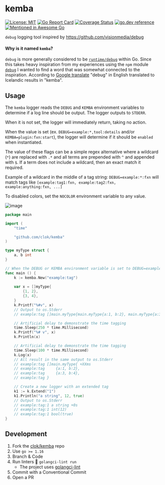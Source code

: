 # kemba
[![License: MIT](https://img.shields.io/badge/License-MIT-brightgreen.svg)](https://github.com/clok/kemba/blob/master/LICENSE)
[![Go Report Card](https://goreportcard.com/badge/clok/kemba)](https://goreportcard.com/report/clok/kemba)
[![Coverage Status](https://coveralls.io/repos/github/clok/kemba/badge.svg)](https://coveralls.io/github/clok/kemba)
[![go.dev reference](https://img.shields.io/badge/go.dev-reference-007d9c?logo=go&logoColor=white)](https://pkg.go.dev/github.com/clok/kemba?tab=overview)
[![Mentioned in Awesome
Go](https://awesome.re/mentioned-badge-flat.svg)](https://github.com/avelino/awesome-go)

`debug` logging tool inspired by https://github.com/visionmedia/debug

#### Why is it named `kemba`?

`debug` is more generally considered to be [`runtime/debug`](https://golang.org/pkg/runtime/debug/) within Go. Since this takes heavy inspiration from my experiences using the `npm` module [`debug`](https://github.com/visionmedia/debug) I wanted to find a word that was somewhat connected to the inspiration. According to [Google translate](https://www.google.com/search?q=debug+in+icelandic) "debug" in English translated to Icelandic results in "kemba".

## Usage

The `kemba` logger reads the `DEBUG` and `KEMBA` environment variables to determine if a log line should be output. The logger outputs to `STDERR`.

When it is not set, the logger will immediately return, taking no action.

When the value is set (ex. `DEBUG=example:*,tool:details` and/or `KEMBA=plugin:fxn:start`), the logger will determine if it should be `enabled` when instantiated.

The value of these flags can be a simple regex alternative where a wildcard (`*`) are replaced with `.*` and all terms are prepended with `^` and appended with `$`. If a term does not include a wildcard, then an exact match it required.

Example of a wildcard in the middle of a tag string: `DEBUG=example:*:fxn` will match tags like `[example:tag1:fxn, example:tag2:fxn, example:anything:fxn, ...]`

To disabled colors, set the `NOCOLOR` environment variable to any value.

![image](https://user-images.githubusercontent.com/1429775/88557149-7973ff80-cfef-11ea-8ec2-ff332fd1b25f.png)

```go
package main

import (
    "time"

	"github.com/clok/kemba"
)

type myType struct {
	a, b int
}

// When the DEBUG or KEMBA environment variable is set to DEBUG=example:* the kemba logger will output to STDERR
func main () {
    k := kemba.New("example:tag")
	
    var x = []myType{
    	{1, 2},
    	{3, 4},
    }
    k.Printf("%#v", x)
    // Output to os.Stderr
    // example:tag []main.myType{main.myType{a:1, b:2}, main.myType{a:3, b:4}} +0s

    // Artificial delay to demonstrate the time tagging
    time.Sleep(250 * time.Millisecond)
    k.Printf("%# v", x)
    k.Println(x)

    // Artificial delay to demonstrate the time tagging
    time.Sleep(100 * time.Millisecond)
    k.Log(x)
    // All result in the same output to os.Stderr
    // example:tag []main.myType{ +XXms
    // example:tag     {a:1, b:2},
    // example:tag     {a:3, b:4},
    // example:tag }

    // Create a new logger with an extended tag
    k1 := k.Extend("1")
    k1.Println("a string", 12, true)
    // Output to os.Stderr
    // example:tag:1 a string +0s
    // example:tag:1 int(12)
    // example:tag:1 bool(true)
}
```

## Development

1. Fork the [clok/kemba](https://github.com/clok/kemba) repo
1. Use `go >= 1.16`
1. Branch & Code
1. Run linters :broom: `golangci-lint run`
    - The project uses [golangci-lint](https://golangci-lint.run/usage/install/#local-installation)
1. Commit with a Conventional Commit
1. Open a PR